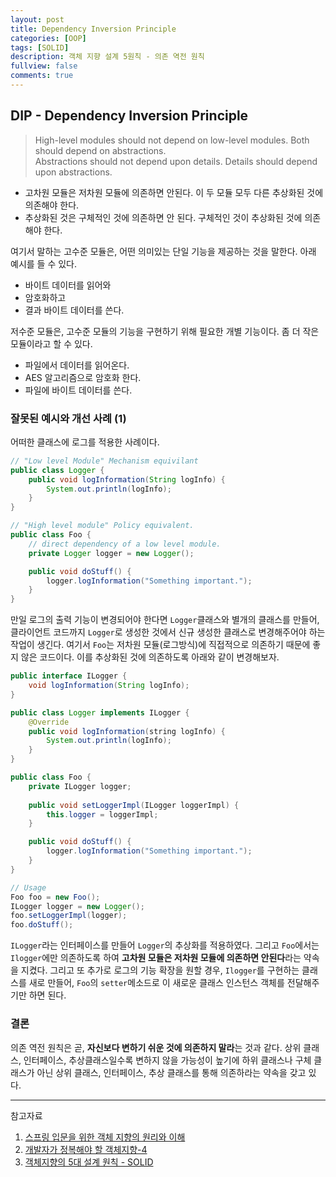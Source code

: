 ```yaml
---
layout: post
title: Dependency Inversion Principle
categories: [OOP]
tags: [SOLID]
description: 객체 지향 설계 5원칙 - 의존 역전 원칙
fullview: false
comments: true
---
```



## DIP - Dependency Inversion Principle

> High-level modules should not depend on low-level modules. Both should depend on abstractions.  
> Abstractions should not depend upon details. Details should depend upon abstractions.

* 고차원 모듈은 저차원 모듈에 의존하면 안된다. 이 두 모듈 모두 다른 추상화된 것에 의존해야 한다.
* 추상화된 것은 구체적인 것에 의존하면 안 된다. 구체적인 것이 추상화된 것에 의존해야 한다.

여기서 말하는 고수준 모듈은, 어떤 의미있는 단일 기능을 제공하는 것을 말한다. 아래 예시를 들 수 있다.

* 바이트 데이터를 읽어와
* 암호화하고
* 결과 바이트 데이터를 쓴다.

저수준 모듈은, 고수준 모듈의 기능을 구현하기 위해 필요한 개별 기능이다. 좀 더 작은 모듈이라고 할 수 있다. 

* 파일에서 데이터를 읽어온다.
* AES 알고리즘으로 암호화 한다.
* 파일에 바이트 데이터를 쓴다.

### 잘못된 예시와 개선 사례 (1)

어떠한 클래스에 로그를 적용한 사례이다. 

```java
// "Low level Module" Mechanism equivilant
public class Logger {
    public void logInformation(String logInfo) {
        System.out.println(logInfo);
    }
}

// "High level module" Policy equivalent.
public class Foo {
    // direct dependency of a low level module.
    private Logger logger = new Logger();

    public void doStuff() {
        logger.logInformation("Something important.");
    }
}
```

만일 로그의 출력 기능이 변경되어야 한다면 `Logger`클래스와 별개의 클래스를 만들어, 클라이언트 코드까지 `Logger`로 생성한 것에서 신규 생성한 클래스로 변경해주어야 하는 작업이 생긴다. 여기서 `Foo`는 저차원 모듈(로그방식)에 직접적으로 의존하기 때문에 좋지 않은 코드이다. 이를 추상화된 것에 의존하도록 아래와 같이 변경해보자. 

```java
public interface ILogger {
    void logInformation(String logInfo);
}

public class Logger implements ILogger {
    @Override
    public void logInformation(string logInfo) {
        System.out.println(logInfo);
    }
}

public class Foo {
    private ILogger logger;
    
    public void setLoggerImpl(ILogger loggerImpl) {
        this.logger = loggerImpl;
    }

    public void doStuff() {
        logger.logInformation("Something important.");
    }
}

// Usage
Foo foo = new Foo();
ILogger logger = new Logger();
foo.setLoggerImpl(logger);
foo.doStuff();

```

`ILogger`라는 인터페이스를 만들어 `Logger`의 추상화를 적용하였다. 그리고 `Foo`에서는 `Ilogger`에만 의존하도록 하여 **고차원 모듈은 저차원 모듈에 의존하면 안된다**라는 약속을 지켰다. 그리고 또 추가로 로그의 기능 확장을 원할 경우, `Ilogger`를 구현하는 클래스를 새로 만들어, `Foo`의 `setter`메소드로 이 새로운 클래스 인스턴스 객체를 전달해주기만 하면 된다.


### 결론

의존 역전 원칙은 곧, **자신보다 변하기 쉬운 것에 의존하지 말라**는 것과 같다. 상위 클래스, 인터페이스, 추상클래스일수록 변하지 않을 가능성이 높기에 하위 클래스나 구체 클래스가 아닌 상위 클래스, 인터페이스, 추상 클래스를 통해 의존하라는 약속을 갖고 있다. 


*** 
참고자료

1. [스프링 입문을 위한 객체 지향의 원리와 이해](http://www.yes24.com/Product/Goods/17350624)
3. [개발자가 정복해야 할 객체지향-4](https://pizzabeeer.github.io/book/java/2017/12/21/book4/)
4. [객체지향의 5대 설계 원칙 - SOLID](https://jungwoon.github.io/solid/2017/07/31/Solid-Principle.html)